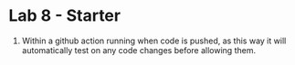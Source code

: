 # Lab 8 - Starter
1. Within a github action running when code is pushed, as this way it will automatically test on any code changes before allowing them.
